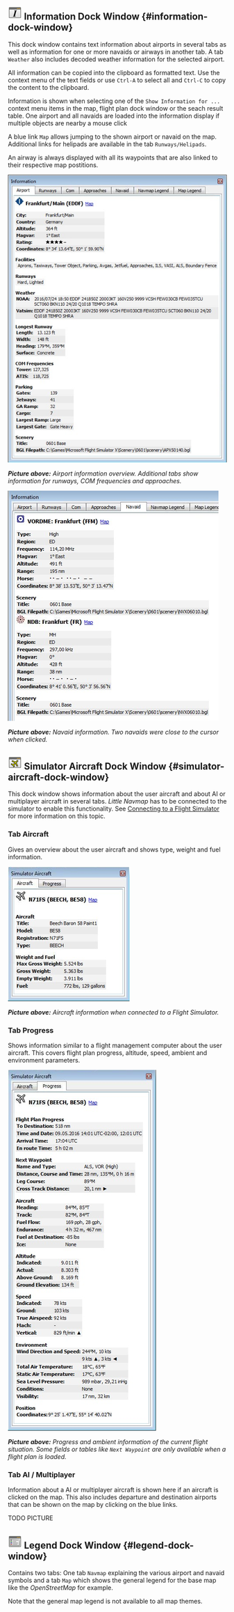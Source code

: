 ## ![Information](../images/icons/infodock.png "Information") Information Dock Window {#information-dock-window}

This dock window contains text information about airports in several tabs as well as information for one or more navaids or airways in another tab.
A tab `Weather` also includes decoded weather information for the selected airport.

All information can be copied into the clipboard as formatted text. Use the context menu of the text fields or use `Ctrl-A` to select all and `Ctrl-C` to copy the content to the clipboard.

Information is shown when selecting one of the `Show Information for ...` context menu items in the map, flight plan dock window or the seach result table.
One airport and all navaids are loaded into the information display if multiple objects are nearby a mouse click

A blue link `Map` allows jumping to the shown airport or navaid on the map.
Additional links for helipads are available in the tab `Runways/Helipads`.

An airway is always displayed with all its waypoints that are also linked to their respective map postitions.

![Airport Information](../images/infoairport.jpg "Airport Information")

_**Picture above:** Airport information overview. Additional tabs show information for runways, COM frequencies and approaches._

![Navaid Information](../images/infonavaid.jpg "Navaid Information")

_**Picture above:** Navaid information. Two navaids were close to the cursor when clicked._

## ![Simulator Aircraft](../images/icons/aircraftdock.png "Simulator Aircraft") Simulator Aircraft Dock Window {#simulator-aircraft-dock-window}

This dock window shows information about the user aircraft and about AI or multiplayer aircraft in several tabs.
_Little Navmap_ has to be connected to the simulator to enable this functionality.
See [Connecting to a Flight Simulator](CONNECT.md#connecting-to-a-flight-simulator) for more information on this topic.

### Tab Aircraft

Gives an overview about the user aircraft and shows type, weight and fuel information.

![Aircraft Information](../images/infoac.jpg "Aircraft Information")

_**Picture above:** Aircraft information when connected to a Flight Simulator._

### Tab Progress

Shows information similar to a flight management computer about the user aircraft. This covers flight plan progress,
altitude, speed, ambient and environment parameters.

![Aircraft Progresss Information](../images/infoacprogress.jpg "Aircraft Progresss Information")

_**Picture above:** Progress and ambient information of the current flight situation. Some fields or tables like `Next Waypoint` are only available when a flight plan is loaded._

### Tab AI / Multiplayer

Information about a AI or multiplayer aircraft is shown here if an aircraft is clicked on the map.
This also includes departure and destination airports that can be shown on the map by clicking on the blue links.

TODO PICTURE

## ![Legend](../images/icons/legenddock.png "Legend") Legend Dock Window {#legend-dock-window}

Contains two tabs: One tab  `Navmap` explaining the various airport and navaid symbols and a tab `Map` which shows the
general legend for the base map like the _OpenStreetMap_ for example.

Note that the general map legend is not available to all map themes.
